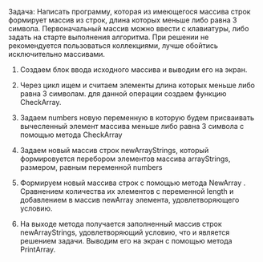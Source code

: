 Задача: Написать программу, которая из имеющегося массива строк формирует массив из строк, длина которых меньше либо равна 3 символа. Первоначальный массив можно ввести с клавиатуры, либо задать на старте выполнения алгоритма. При решении не рекомендуется пользоваться коллекциями, лучше обойтись исключительно массивами.

1. Создаем блок ввода исходного массива и выводим его на экран.

2. Через цикл ищем и считаем элементы длина которых меньше либо равна 3 символам. для данной операции создаем функцию CheckArray.

3. Задаем numbers новую переменную в которую будем присваивать вычесленный элемент массива меньше либо равна 3 символа с помощью метода CheckArray

4. Задаем новый массив строк newArrayStrings, который формировуется перебором элементов массива arrayStrings, размером, равным переменной numbers

5. Формируем новый массива строк с помощью метода NewArray . Cравнением количества их элементов с переменной length и добавлением в массив newArray элемента, удовлетворяющего условию.

6. На выходе метода получается заполненный массив строк newArrayStrings, удовлетворяющий условию, что и является решением задачи. Выводим его на экран с помощью метода PrintArray.
